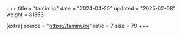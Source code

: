 +++
title = "tamim.io"
date = "2024-04-25"
updated = "2025-02-08"
weight = 81353

[extra]
source = "https://tamim.io/"
ratio = 7
size = 79
+++
